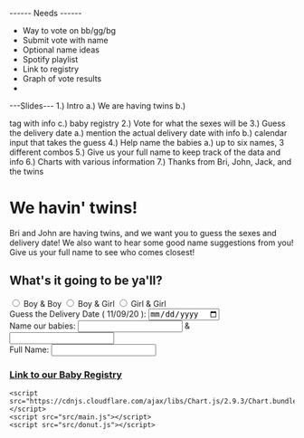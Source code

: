------ Needs ------
- Way to vote on bb/gg/bg
- Submit vote with name
- Optional name ideas
- Spotify playlist
- Link to registry
- Graph of vote results
- 

---Slides---
1.) Intro
    a.) We are having twins
    b.) <p> tag with info
    c.) baby registry
2.) Vote for what the sexes will be
3.) Guess the delivery date
    a.) mention the actual delivery date with info
    b.) calendar input that takes the guess
4.) Help name the babies
    a.) up to six names, 3 different combos
5.) Give us your full name to keep track of the data and info
6.) Charts with various information
7.) Thanks from Bri, John, Jack, and the twins


<!DOCTYPE html>
<html lang="en">
<head>
    <meta charset="UTF-8">
    <meta name="viewport" content="width=device-width, initial-scale=1.0">
    <link rel="stylesheet" href="public/styles.css">
    <title>Twins, yo!</title>
</head>
<body>
    <div class="banner-wrapper">
        <h1>We havin' twins!</h1>
        <p>Bri and John are having twins, and we want you to guess the sexes and delivery date!
            We also want to hear some good name suggestions from you! Give us your full name to 
            see who comes closest!
        </p>
        <div class="form-wrapper">
            <form action="/" id='form' name='form' method="POST">
                <h2>What's it going to be ya'll?</h2>
                <div class="radios-wrapper">
                    <input type="radio" name="sex" id="boyBoy">
                    <label for="boyBoy">Boy & Boy</label>
                    <input type="radio" name="sex" id="boyGirl">
                    <label for="boyGirl">Boy & Girl</label>
                    <input type="radio" name="sex" id="girlGirl">
                    <label for="girlGirl">Girl & Girl</label>
                </div>
                <div class="calendar-wrapper">
                    <label for="deliveryDate">Guess the Delivery Date ( 11/09/20 ):</label>
                    <input type="date" name="deliveryDate" id="deliveryDate">
                </div>
                <div class="name-suggestion-wrapper">
                    <label for="">Name our babies:</label>
                    <input type="text" name="nameSuggestion" id="nameSuggestion1">
                    &
                    <input type="text" name="nameSuggestion" id="nameSuggestion2">
                </div>
                <div class="name-wrapper">
                    <label for="guesser">Full Name:</label>
                    <input type="text" name="guesser" id="guesser">
                </div>
            </form>
        </div>
        <div style="width: 400px;">
        <canvas id="myChart" width="200" height="200"></canvas>
        </div>
        <div class="register-wrapper">
            <h3><a href="">Link to our Baby Registry</a></h3>
        </div>
    </div>


    <script src="https://cdnjs.cloudflare.com/ajax/libs/Chart.js/2.9.3/Chart.bundle.js"></script>
    <script src="src/main.js"></script>
    <script src="src/donut.js"></script>
</body>
</html>